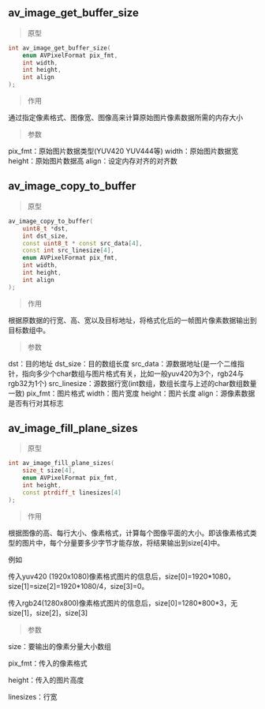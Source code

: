 ## av_image_get_buffer_size

> 原型

```c++
int av_image_get_buffer_size(
    enum AVPixelFormat pix_fmt, 
    int width, 
    int height, 
    int align   
);
```

> 作用

通过指定像素格式、图像宽、图像高来计算原始图片像素数据所需的内存大小

> 参数

pix_fmt：原始图片数据类型(YUV420 YUV444等)
width：原始图片数据宽
height：原始图片数据高
align：设定内存对齐的对齐数

## av_image_copy_to_buffer

> 原型

```c++
av_image_copy_to_buffer(
    uint8_t *dst,
    int dst_size,
    const uint8_t * const src_data[4],
    const int src_linesize[4],
    enum AVPixelFormat pix_fmt,
    int width,
    int height,
    int align
);
```

> 作用

根据原数据的行宽、高、宽以及目标地址，将格式化后的一帧图片像素数据输出到目标数组中。

> 参数

dst：目的地址
dst_size：目的数组长度
src_data：源数据地址(是一个二维指针，指向多少个char数组与图片格式有关，比如一般yuv420为3个，rgb24与rgb32为1个)
src_linesize：源数据行宽(int数组，数组长度与上述的char数组数量一致)
pix_fmt：图片格式
width：图片宽度
height：图片长度
align：源像素数据是否有行对其标志



## av_image_fill_plane_sizes

> 原型

```c++
int av_image_fill_plane_sizes(
    size_t size[4], 
    enum AVPixelFormat pix_fmt,                          
    int height, 
    const ptrdiff_t linesizes[4]
);
```

> 作用

根据图像的高、每行大小、像素格式，计算每个图像平面的大小。即该像素格式类型的图片中，每个分量要多少字节才能存放，将结果输出到size[4]中。

例如

传入yuv420 (1920x1080)像素格式图片的信息后，size[0]=1920\*1080，size[1]=size[2]=1920\*1080/4，size[3]=0。

传入rgb24(1280x800)像素格式图片的信息后，size[0]=1280\*800\*3，无size[1]，size[2]，size[3]

> 参数

size：要输出的像素分量大小数组

pix_fmt：传入的像素格式

height：传入的图片高度

linesizes：行宽